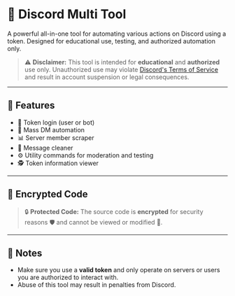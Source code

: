 # 🧰 Discord Multi Tool

A powerful all-in-one tool for automating various actions on Discord using a token. Designed for educational use, testing, and authorized automation only.

> ⚠️ **Disclaimer:** This tool is intended for **educational** and **authorized** use only. Unauthorized use may violate [Discord's Terms of Service](https://discord.com/terms) and result in account suspension or legal consequences.

---

## 🚀 Features

* 🔑 Token login (user or bot)
* 📩 Mass DM automation
* 📊 Server member scraper
* 🧼 Message cleaner
* ⚙️ Utility commands for moderation and testing
* 🕵️ Token information viewer

---

## 🔐 Encrypted Code

> 🔒 **Protected Code:** The source code is **encrypted** for security reasons 🛡️ and cannot be viewed or modified 🧩.

---

## 📌 Notes

* Make sure you use a **valid token** and only operate on servers or users you are authorized to interact with.
* Abuse of this tool may result in penalties from Discord.

